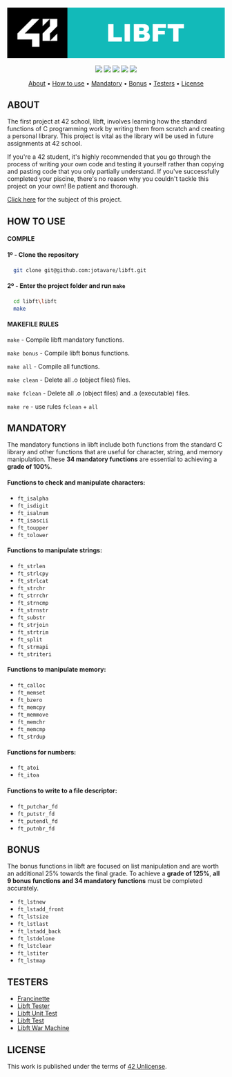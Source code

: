 <p align="center">
  <img src="https://github.com/jotavare/libft/blob/master/subject/42_libft_banner.png">
</p>

<p align="center">
	<img src="https://img.shields.io/badge/status-finished-success?color=%2312bab9&style=flat-square" />
	<img src="https://img.shields.io/badge/evaluated-22%20%2F%2012%20%2F%202022-success?color=%2312bab9&style=flat-square" />
	<img src="https://img.shields.io/badge/score-125%20%2F%20100-success?color=%2312bab9&style=flat-square" />
	<img src="https://img.shields.io/github/languages/top/jotavare/libft?color=%2312bab9&style=flat-square" />
	<img src="https://img.shields.io/github/last-commit/jotavare/libft?color=%2312bab9&style=flat-square" />
</p>

<p align="center">
	<a href="#about">About</a> •
	<a href="#how-to-use">How to use</a> •
	<a href="#mandatory">Mandatory</a> •
	<a href="#bonus">Bonus</a> •
	<a href="#bonus">Testers</a> •
	<a href="#license">License</a>
</p>

## ABOUT
The first project at 42 school, libft, involves learning how the standard functions of C programming work by writing them from scratch and creating a personal library. This project is vital as the library will be used in future assignments at 42 school.

If you're a 42 student, it's highly recommended that you go through the process of writing your own code and testing it yourself rather than copying and pasting code that you only partially understand. If you've successfully completed your piscine, there's no reason why you couldn't tackle this project on your own! Be patient and thorough.

<a href="https://github.com/jotavare/libft/blob/master/subject/en_subject_libft.pdf">Click here</a> for the subject of this project.

## HOW TO USE
#### COMPILE
#### 1º - Clone the repository
```bash
  git clone git@github.com:jotavare/libft.git
```
#### 2º - Enter the project folder and run `make`
```bash
  cd libft\libft
  make
```

#### MAKEFILE RULES

`make` - Compile libft mandatory functions.

``make bonus`` - Compile libft bonus functions.

``make all`` - Compile all functions.

``make clean`` - Delete all .o (object files) files.

``make fclean`` - Delete all .o (object files) and .a (executable) files.

``make re`` - use rules `fclean` + `all`

## MANDATORY
The mandatory functions in libft include both functions from the standard C library and other functions that are useful for character, string, and memory manipulation. These **34 mandatory functions** are essential to achieving a **grade of 100%**.

#### Functions to check and manipulate characters:

* ``ft_isalpha``
* ``ft_isdigit``
* ``ft_isalnum``
* ``ft_isascii``
* ``ft_toupper``
* ``ft_tolower``

#### Functions to manipulate strings:

* ``ft_strlen``
* ``ft_strlcpy``
* ``ft_strlcat``
* ``ft_strchr``
* ``ft_strrchr``
* ``ft_strncmp``
* ``ft_strnstr``
* ``ft_substr``
* ``ft_strjoin``
* ``ft_strtrim``
* ``ft_split``
* ``ft_strmapi``
* ``ft_striteri``

#### Functions to manipulate memory:

* ``ft_calloc``
* ``ft_memset``
* ``ft_bzero``
* ``ft_memcpy``
* ``ft_memmove``
* ``ft_memchr``
* ``ft_memcmp``
* ``ft_strdup``

#### Functions for numbers:

* ``ft_atoi``
* ``ft_itoa``

#### Functions to write to a file descriptor:

* ``ft_putchar_fd``
* ``ft_putstr_fd``
* ``ft_putendl_fd``
* ``ft_putnbr_fd``

## BONUS
The bonus functions in libft are focused on list manipulation and are worth an additional 25% towards the final grade. To achieve a **grade of 125%**, **all 9 bonus functions and 34 mandatory functions** must be completed accurately.

* ``ft_lstnew``
* ``ft_lstadd_front``
* ``ft_lstsize``
* ``ft_lstlast``
* ``ft_lstadd_back``
* ``ft_lstdelone``
* ``ft_lstclear``
* ``ft_lstiter``
* ``ft_lstmap``

## TESTERS
* [Francinette](https://github.com/xicodomingues/francinette)
* [Libft Tester](https://github.com/Tripouille/libftTester)
* [Libft Unit Test](https://github.com/alelievr/libft-unit-test)
* [Libft Test](https://github.com/jtoty/Libftest)
* [Libft War Machine](https://github.com/0x050f/libft-war-machine)

## LICENSE
<p>
This work is published under the terms of <a href="https://github.com/gcamerli/42unlicense">42 Unlicense</a>.
</p>
